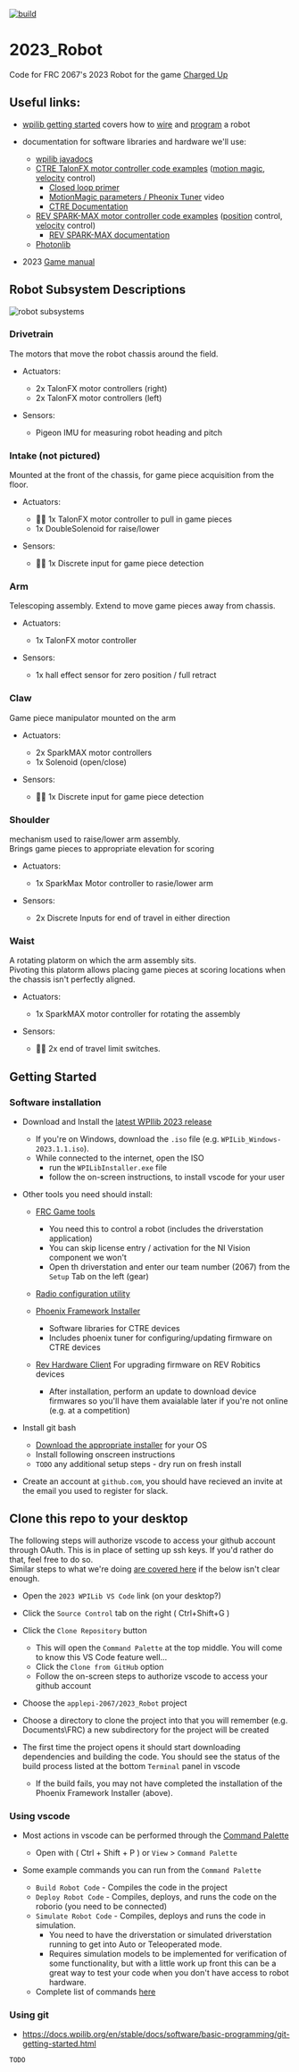 [![build](https://github.com/applepi-2067/2023_Robot/actions/workflows/build.yml/badge.svg)](https://github.com/applepi-2067/2023_Robot/actions/workflows/build.yml)

# 2023_Robot

Code for FRC 2067's 2023 Robot for the game [Charged Up](https://youtu.be/0zpflsYc4PA)


## Useful links:

  * [wpilib getting started](https://docs.wpilib.org/en/latest/index.html)
    covers how to [wire](https://docs.wpilib.org/en/latest/docs/zero-to-robot/step-1/how-to-wire-a-robot.html) and [program](https://docs.wpilib.org/en/latest/docs/zero-to-robot/step-2/index.html) a robot

  * documentation for software libraries and hardware we'll use:
    * [wpilib javadocs](https://github.wpilib.org/allwpilib/docs/release/java/index.html)
    * [CTRE TalonFX motor controller code examples](https://github.com/CrossTheRoadElec/Phoenix-Examples-Languages/tree/master/Java%20Talon%20FX%20(Falcon%20500)) ([motion magic](https://github.com/CrossTheRoadElec/Phoenix-Examples-Languages/tree/master/Java%20Talon%20FX%20(Falcon%20500)/MotionMagic), [velocity](https://github.com/CrossTheRoadElec/Phoenix-Examples-Languages/tree/master/Java%20Talon%20FX%20(Falcon%20500)/VelocityClosedLoop) control)
      * [Closed loop primer](https://v5.docs.ctr-electronics.com/en/stable/ch16_ClosedLoop.html)
      * [MotionMagic parameters / Pheonix Tuner](https://youtu.be/1b0BAV2jBd8) video
      * [CTRE Documentation](https://v5.docs.ctr-electronics.com/en/stable/index.html)
    * [REV SPARK-MAX motor controller code examples](https://github.com/REVrobotics/SPARK-MAX-Examples/tree/master/Java) ([position](https://github.com/REVrobotics/SPARK-MAX-Examples/tree/master/Java/Position%20Closed%20Loop%20Control) control, [velocity](https://github.com/REVrobotics/SPARK-MAX-Examples/tree/master/Java/Velocity%20Closed%20Loop%20Control) control)
      * [REV SPARK-MAX documentation](https://docs.revrobotics.com/sparkmax/)
    * [Photonlib](https://docs.photonvision.org/en/latest/docs/programming/photonlib/adding-vendordep.html)
  * 2023 [Game manual](https://www.firstinspires.org/resource-library/frc/competition-manual-qa-system)

## Robot Subsystem Descriptions

![robot subsystems](./img/robot.jpg)

### Drivetrain

The motors that move the robot chassis around the field.

  * Actuators:
    * 2x TalonFX motor controllers (right)
    * 2x TalonFX motor controllers (left)

  * Sensors:
    * Pigeon IMU for measuring robot heading and pitch

### Intake (not pictured)

Mounted at the front of the chassis, for game piece acquisition from the floor.

  * Actuators:
    * 🤷‍♀️ 1x TalonFX motor controller to pull in game pieces
    * 1x DoubleSolenoid for raise/lower

  * Sensors: 
    * 🤷‍♀️ 1x Discrete input for game piece detection

### Arm

Telescoping assembly. Extend to move game pieces away from chassis.

  * Actuators:
    * 1x TalonFX motor controller

  * Sensors: 
    * 1x hall effect sensor for zero position / full retract

### Claw

Game piece manipulator mounted on the arm

* Actuators:

  * 2x SparkMAX motor controllers
  * 1x Solenoid (open/close)

* Sensors: 

  * 🤷‍♀️ 1x Discrete input for game piece detection

### Shoulder

mechanism used to raise/lower arm assembly.  
Brings game pieces to appropriate elevation for scoring

  * Actuators:
    * 1x SparkMax Motor controller to rasie/lower arm

  * Sensors: 
    * 2x Discrete Inputs for end of travel in either direction

### Waist

A rotating platorm on which the arm assembly sits.  
Pivoting this platorm allows placing game pieces at scoring locations when the chassis isn't perfectly aligned.

  * Actuators:
    * 1x SparkMAX motor controller for rotating the assembly

  * Sensors:
    * 🤷‍♀️ 2x end of travel limit switches. 

## Getting Started

### Software installation

* Download and Install the [latest WPIlib 2023 release](https://github.com/wpilibsuite/allwpilib/releases)
  
  * If you're on Windows, download the `.iso` file (e.g. `WPILib_Windows-2023.1.1.iso`).
  * While connected to the internet, open the ISO
    * run the `WPILibInstaller.exe` file
    * follow the on-screen instructions, to install vscode for your user

* Other tools you need should install:
  * [FRC Game tools](https://www.ni.com/en-us/support/downloads/drivers/download.frc-game-tools.html) 
    * You need this to control a robot (includes the driverstation application)
    * You can skip license entry / activation for the NI Vision component we won't 
    * Open th driverstation and enter our team number (2067) from the `Setup` Tab on the left (gear) 
  * [Radio configuration utility](https://firstfrc.blob.core.windows.net/frc2023/Radio/FRC_Radio_Configuration_23_0_2.zip)
  * [Phoenix Framework Installer](https://store.ctr-electronics.com/software/)
    * Software libraries for CTRE devices
    * Includes phoenix tuner for configuring/updating firmware on CTRE devices 
  * [Rev Hardware Client](https://docs.revrobotics.com/rev-hardware-client/)
    For upgrading firmware on REV Robitics devices

    * After installation, perform an update to download device firmwares so you'll have them avaialable later if you're not online (e.g. at a competition)
 
* Install git bash

  * [Download the appropriate installer](https://git-scm.com/downloads) for your OS
  * Install following onscreen instructions
  * `TODO` any additional setup steps - dry run on fresh install 

* Create an account at `github.com`, you should have recieved an invite at the email you used to register for slack.

## Clone this repo to your desktop
The following steps will authorize vscode to access your github account through OAuth.
This is in place of setting up ssh keys. If you'd rather do that, feel free to do so.     
Similar steps to what we're doing [are covered here](https://adamtheautomator.com/visual-studio-code-github-setup/#Cloning_a_GitHub_Repository) if the below isn't clear enough.

  * Open the `2023 WPILib VS Code` link (on your desktop?)
  * Click the `Source Control` tab on the right ( Ctrl+Shift+G )
  * Click the `Clone Repository` button 
    * This will open the `Command Palette` at the top middle. You will come to know this VS Code feature well...
    * Click the `Clone from GitHub` option
    * Follow the on-screen steps to authorize vscode to access your github account

  * Choose the `applepi-2067/2023_Robot` project

  * Choose a directory to clone the project into that you will remember (e.g. Documents\FRC\)
    a new subdirectory for the project will be created

  * The first time the project opens it should start downloading dependencies and building the code. 
    You should see the status of the build process listed at the bottom `Terminal` panel in vscode
    * If the build fails, you may not have completed the installation of the Phoenix Framework Installer (above).

### Using vscode

* Most actions in vscode can be performed through the [Command Palette](https://docs.wpilib.org/en/stable/docs/software/vscode-overview/vscode-basics.html#command-palette)
  * Open with ( Ctrl + Shift + P ) or `View` > `Command Palette`

* Some example commands you can run from the `Command Palette`
  * `Build Robot Code` - Compiles the code in the project
  * `Deploy Robot Code` - Compiles, deploys, and runs the code on the roborio (you need to be connected)
  * `Simulate Robot Code` - Compiles, deploys and runs the code in simulation.
    * You need to have the driverstation or simulated driverstation running to get into Auto or Teleoperated mode.
    * Requires simulation models to be implemented for verification of some functionality, but with a little work up front
      this can be a great way to test your code when you don't have access to robot hardware.
  * Complete list of commands [here](https://docs.wpilib.org/en/stable/docs/software/vscode-overview/wpilib-commands-vscode.html)


### Using git

  * https://docs.wpilib.org/en/stable/docs/software/basic-programming/git-getting-started.html

  `TODO`
